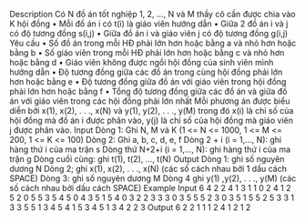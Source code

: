 Description
Có N đồ án tốt nghiệp 1, 2, …, N và M thầy cô cần được chia vào K hội đồng
 • Mỗi đồ án i có t(i) là giáo viên hướng dẫn
 • Giữa 2 đồ án i và j có độ tương đồng s(i,j)
 • Giữa đồ án i và giáo viên j có độ tương đồng g(i,j)
Yêu cầu
 • Số đồ án trong mỗi HĐ phải lớn hơn hoặc bằng a và nhỏ hơn hoặc bằng b
 • Số giáo viên trong mỗi HĐ phải lớn hơn hoặc bằng c và nhỏ hơn hoặc bằng d
 • Giáo viên không được ngồi hội đồng của sinh viên mình hướng dẫn
 • Độ tương đồng giữa các đồ án trong cùng hội đồng phải lớn hơn hoặc bằng e
 • Độ tương đồng giữa đồ án với giáo viên trong hội đồng phải lớn hơn hoặc bằng f
 • Tổng độ tương đồng giữa các đồ án và giữa đồ án với giáo viên trong các hội đồng phải lớn nhất
Mỗi phương án được biểu diễn bởi x(1), x(2), . . ., x(N) và y(1), y(2), . . ., y(M) trong đó x(i) là chỉ số của hội đồng mà đồ án i được phân vào, y(j) là chỉ số của hội đồng mà giáo viên j được phân vào.
Input
Dòng 1: Ghi N, M và K (1 <= N <= 1000, 1 <= M <= 200, 1 <= K <= 100)
Dòng 2: Ghi a, b, c, d, e, f
Dòng 2 + i (i = 1,…, N): ghi hàng thứ i của ma trận s
Dòng thứ N+2+i (i = 1,…, N): ghi hàng thứ i của ma trận g
Dòng cuối cùng: ghi t(1), t(2), …, t(N)
Output
Dòng 1: ghi số nguyên dương N 
Dòng 2; ghi x(1), x(2), . . ., x(N) (các số cách nhau bởi 1 dấu cách SPACE)
Dòng 3: ghi số nguyên dương M
Dòng 4 ghi y(1) ,y(2), . . ., y(M)  (các số cách nhau bởi dấu cách SPACE)
Example 
Input
6 4 2
2 4 1 3 1 1
0 2 4 1 2 5 
2 0 5 5 3 5 
4 5 0 4 3 5 
1 5 4 0 3 2 
2 3 3 3 0 3 
5 5 5 2 3 0 
3 5 1 5 
5 2 5 3 
3 1 3 3 
5 5 1 3 
4 5 4 1 
5 3 4 5 
1 3 4 2 2 3 
Output
6
2 2 1 1 1 2
4
1 2 1 2
